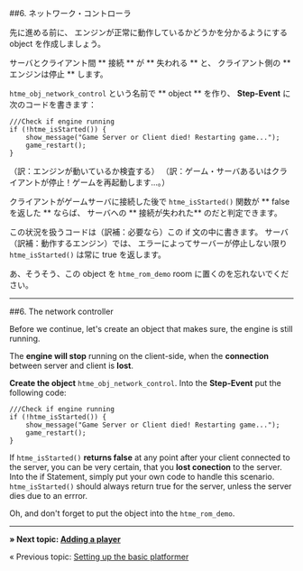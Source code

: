 ##6. ネットワーク・コントローラ

先に進める前に、
エンジンが正常に動作しているかどうかを分かるようにする object を作成しましょう。

サーバとクライアント間 ** 接続 ** が ** 失われる ** と、
クライアント側の ** エンジンは停止 ** します。


``htme_obj_network_control`` という名前で ** object ** を作り、
**Step-Event** に次のコードを書きます：

```
///Check if engine running
if (!htme_isStarted()) {
    show_message("Game Server or Client died! Restarting game...");
    game_restart();
}
```

（訳：エンジンが動いているか検査する）
（訳：ゲーム・サーバあるいはクライアントが停止！ゲームを再起動します...。）


クライアントがゲームサーバに接続した後で
``htme_isStarted()`` 関数が ** false を返した ** ならば、
サーバへの ** 接続が失われた** のだと判定できます。

この状況を扱うコードは（訳補：必要なら）この if 文の中に書きます。
サーバ（訳補：動作するエンジン）では、
エラーによってサーバーが停止しない限り ``htme_isStarted()`` は常に true を返します。

あ、そうそう、この object を ``htme_rom_demo`` room に置くのを忘れないでください。


---
##6. The network controller

Before we continue, let's create an object that makes sure, the engine is still running.

The **engine will stop** running on the client-side, when the **connection** between server and client is **lost**.

**Create the object** ``htme_obj_network_control``. Into the **Step-Event** put the following code:

```
///Check if engine running
if (!htme_isStarted()) {
    show_message("Game Server or Client died! Restarting game...");
    game_restart();
}
```

If ``htme_isStarted()`` **returns false** at any point after your client connected to the server, you can be very certain, that you **lost conection** to the server. Into the if Statement, simply put your own code to handle this scenario. ``htme_isStarted()`` should always return true for the server, unless the server dies due to an errror.

Oh, and don't forget to put the object into the ``htme_rom_demo``.

---

**» Next topic: [Adding a player](tutorial/7_player)**

« Previous topic: [Setting up the basic platformer](tutorial/5_platformer)
